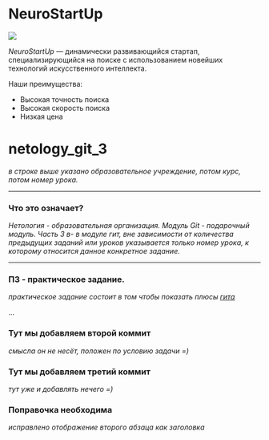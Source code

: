 # NeuroStartUp

![](https://netology-code.github.io/git-homeworks/introduction/assets/logo.png)

*NeuroStartUp* — динамически развивающийся стартап, специализирующийся на поиске с использованием 
 новейших технологий искусственного интеллекта.

Наши преимущества:
* Высокая точность поиска
* Высокая скорость поиска
* Низкая цена


# netology_git_3
*в строке выше указано образовательное учреждение, потом курс, потом номер урока.*
***
### Что это означает? 

*Нетология - образовательная организация. Модуль Git - подарочный модуль. Часть 3 в- в модуле гит, вне зависимости от количества предыдущих заданий или уроков указывается только номер урока, к которому относится данное конкретное задание.*

---
### ПЗ - практическое задание.
*практическое задание состоит в том чтобы показать плюсы [гита](https://github.com/)*

...
### Тут мы добавляем второй коммит
*смысла он не несёт, положен по условию задачи =)*

### Тут мы добавляем третий коммит
*тут уже и добавлять нечего =)*

### Поправочка необходима
*исправлено отображение второго абзаца как заголовка*